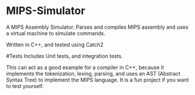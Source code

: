 # MIPS-Simulator
A MIPS Assembly Simulator. Parses and compiles MIPS assembly and uses a virtual machine to simulate commands. 

Written in C++, and tested using Catch2




#Tests
  Includes Unit tests, and integration tests. 
  
 
This can act as a good example for a compiler in C++, because it implements the tokenization, lexing, parsing, and uses an AST (Abstract Syntax Tree) to implement the MIPS language. It is a fun project if you want to test yourself.




